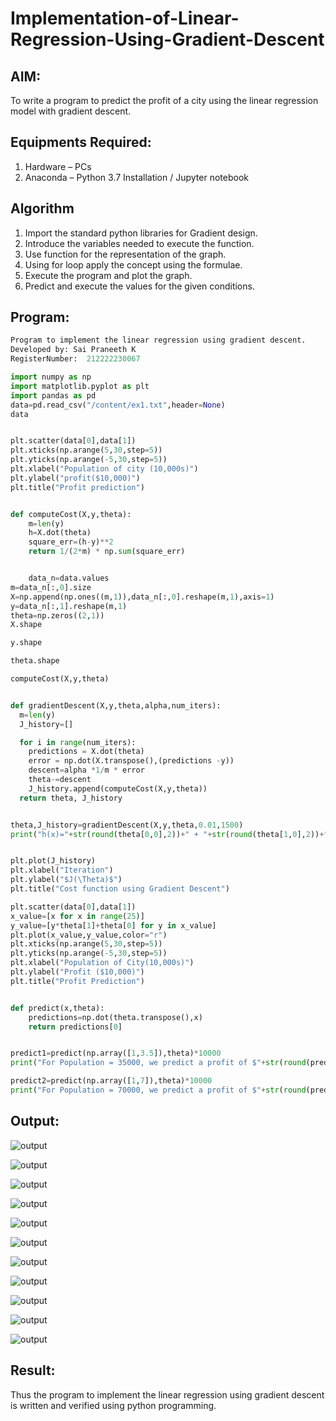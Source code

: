 # Implementation-of-Linear-Regression-Using-Gradient-Descent

## AIM:
To write a program to predict the profit of a city using the linear regression model with gradient descent.

## Equipments Required:
1. Hardware – PCs
2. Anaconda – Python 3.7 Installation / Jupyter notebook

## Algorithm
1. Import the standard python libraries for Gradient design.
2. Introduce the variables needed to execute the function.
3. Use function for the representation of the graph.
4. Using for loop apply the concept using the formulae.
5. Execute the program and plot the graph.
6. Predict and execute the values for the given conditions.

## Program:
```python
Program to implement the linear regression using gradient descent.
Developed by: Sai Praneeth K
RegisterNumber:  212222230067
```
```python
import numpy as np
import matplotlib.pyplot as plt
import pandas as pd
data=pd.read_csv("/content/ex1.txt",header=None)
data


plt.scatter(data[0],data[1])
plt.xticks(np.arange(5,30,step=5))
plt.yticks(np.arange(-5,30,step=5))
plt.xlabel("Population of city (10,000s)")
plt.ylabel("profit($10,000)")
plt.title("Profit prediction")


def computeCost(X,y,theta):
    m=len(y)
    h=X.dot(theta)
    square_err=(h-y)**2
    return 1/(2*m) * np.sum(square_err)


    data_n=data.values
m=data_n[:,0].size
X=np.append(np.ones((m,1)),data_n[:,0].reshape(m,1),axis=1)
y=data_n[:,1].reshape(m,1)
theta=np.zeros((2,1))
X.shape

y.shape

theta.shape

computeCost(X,y,theta)


def gradientDescent(X,y,theta,alpha,num_iters):
  m=len(y)
  J_history=[]

  for i in range(num_iters):
    predictions = X.dot(theta)
    error = np.dot(X.transpose(),(predictions -y))
    descent=alpha *1/m * error
    theta-=descent
    J_history.append(computeCost(X,y,theta))
  return theta, J_history


theta,J_history=gradientDescent(X,y,theta,0.01,1500)
print("h(x)="+str(round(theta[0,0],2))+" + "+str(round(theta[1,0],2))+"x1")


plt.plot(J_history)
plt.xlabel("Iteration")
plt.ylabel("$J(\Theta)$")
plt.title("Cost function using Gradient Descent")

plt.scatter(data[0],data[1])
x_value=[x for x in range(25)]
y_value=[y*theta[1]+theta[0] for y in x_value]
plt.plot(x_value,y_value,color="r")
plt.xticks(np.arange(5,30,step=5))
plt.yticks(np.arange(-5,30,step=5))
plt.xlabel("Population of City(10,000s)")
plt.ylabel("Profit ($10,000)")
plt.title("Profit Prediction")


def predict(x,theta):
    predictions=np.dot(theta.transpose(),x)
    return predictions[0]


predict1=predict(np.array([1,3.5]),theta)*10000
print("For Population = 35000, we predict a profit of $"+str(round(predict1,0)))

predict2=predict(np.array([1,7]),theta)*10000
print("For Population = 70000, we predict a profit of $"+str(round(predict2,0)))
```

## Output:
![output](/Screenshot%20(147).png)

![output](/Screenshot%20(148).png)

![output](/Screenshot%20(149).png)

![output](/Screenshot%20(150).png)

![output](/Screenshot%20(151).png)

![output](/Screenshot%20(152).png)

![output](/Screenshot%20(153).png)

![output](/Screenshot%20(154).png)

![output](/Screenshot%20(155).png)

![output](/Screenshot%20(156).png)

![output](/Screenshot%20(157).png)



## Result:
Thus the program to implement the linear regression using gradient descent is written and verified using python programming.
